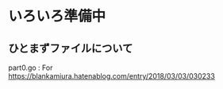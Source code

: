 # いろいろ準備中
## ひとまずファイルについて
part0.go  : For https://blankamiura.hatenablog.com/entry/2018/03/03/030233
